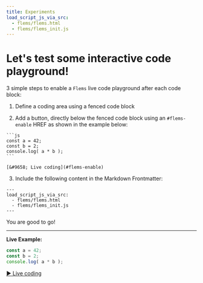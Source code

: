 ```yaml
---
title: Experiments
load_script_js_via_src:
  - flems/flems.html
  - flems/flems_init.js
---
```


# Let's test some interactive code playground!

3 simple steps to enable a `Flems` live code playground after each code block:

1) Define a coding area using a fenced code block

2) Add a button, directly below the fenced code block using an `#flems-enable` HREF as shown in the example below:

~~~
```js
const a = 42;
const b = 2;
console.log( a * b );
```

[&#9658; Live coding](#flems-enable)
~~~

3) Include the following content in the Markdown Frontmatter:

```
---
load_script_js_via_src:
  - flems/flems.html
  - flems/flems_init.js
---
```

You are good to go!

---

**Live Example:**

```js
const a = 42;
const b = 2;
console.log( a * b );
```

[&#9658; Live coding](#flems-enable)



